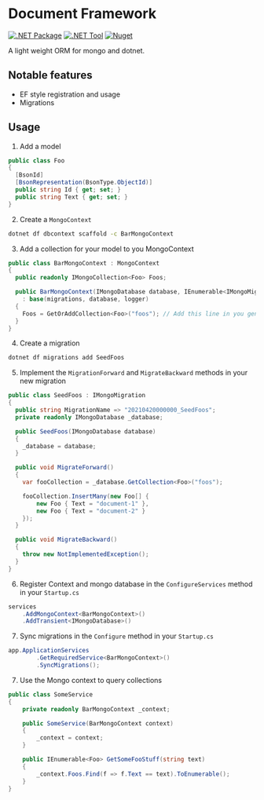 # Document Framework

[![.NET Package](https://github.com/stormmuller/document-framework/actions/workflows/build-and-deploy-package.yml/badge.svg)](https://github.com/stormmuller/document-framework/actions/workflows/build-and-deploy-package.yml)
[![.NET Tool](https://github.com/stormmuller/document-framework/actions/workflows/build-and-deploy-tool.yml/badge.svg)](https://github.com/stormmuller/document-framework/actions/workflows/build-and-deploy-tool.yml)
[![Nuget](https://img.shields.io/nuget/vpre/DocumentFramework)](https://www.nuget.org/packages/DocumentFramework)

A light weight ORM for mongo and dotnet. 

## Notable features

 - EF style registration and usage
 - Migrations

## Usage

1. Add a model
``` csharp
public class Foo
{
  [BsonId]
  [BsonRepresentation(BsonType.ObjectId)]
  public string Id { get; set; }
  public string Text { get; set; }
}
```

2. Create a `MongoContext`

``` bash
dotnet df dbcontext scaffold -c BarMongoContext
```

3. Add a collection for your model to you MongoContext

``` csharp
public class BarMongoContext : MongoContext
{
  public readonly IMongoCollection<Foo> Foos;

  public BarMongoContext(IMongoDatabase database, IEnumerable<IMongoMigration> migrations, ILogger<MongoContext> logger)
    : base(migrations, database, logger)
  {
    Foos = GetOrAddCollection<Foo>("foos"); // Add this line in you generated mongo context
  }
}
```

4. Create a migration 

``` bash
dotnet df migrations add SeedFoos
```

5. Implement the `MigrationForward` and `MigrateBackward` methods in your new migration

``` csharp
public class SeedFoos : IMongoMigration
{
  public string MigrationName => "20210420000000_SeedFoos";
  private readonly IMongoDatabase _database;

  public SeedFoos(IMongoDatabase database)
  {
    _database = database;
  }

  public void MigrateForward()
  {
    var fooCollection = _database.GetCollection<Foo>("foos");

    fooCollection.InsertMany(new Foo[] { 
        new Foo { Text = "document-1" }, 
        new Foo { Text = "document-2" }
    });
  }

  public void MigrateBackward()
  {
    throw new NotImplementedException();
  }
}
```

6. Register Context and mongo database in the `ConfigureServices` method in your `Startup.cs`

``` csharp
services
    .AddMongoContext<BarMongoContext>()
    .AddTransient<IMongoDatabase>()
```

7. Sync migrations in the `Configure` method in your `Startup.cs`

``` csharp
app.ApplicationServices
        .GetRequiredService<BarMongoContext>()
        .SyncMigrations();
```

7. Use the Mongo context to query collections

``` csharp
public class SomeService
{
    private readonly BarMongoContext _context;

    public SomeService(BarMongoContext context)
    {
        _context = context;
    }

    public IEnumerable<Foo> GetSomeFooStuff(string text) 
    {
        _context.Foos.Find(f => f.Text == text).ToEnumerable();
    }
}
```